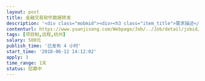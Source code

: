 ```yaml
---                
layout: post       
title: 金融交易软件数据转发           
description: '<div class="mobmid"><div><h3 class="item_title">需求描述</h3><p>实际情况是这样子的 ,  在网上买了一套软件，他进我服务器架设好的， 没有源代码。 然后我复制了他所有东西到新的服务器里，架设好了之后， 发现数据没有推送过来， 他帮我架设的是有的，然后发现他是udp推送的，我现在想转发到我自己的服务器里</p></div><!--info end--></div>'     
contenturl: https://www.yuanjisong.com/Webpage/Job/../Job/detail/jobid/101564      
tags: [项目制,远程,杭州]            
salary: 500元          
publish_time: '已发布 4 小时'         
start_time: '2018-06-12 14:12:02'           
apply: 3                   
time_range: 1天              
status: 招募中                  
---                 
```

